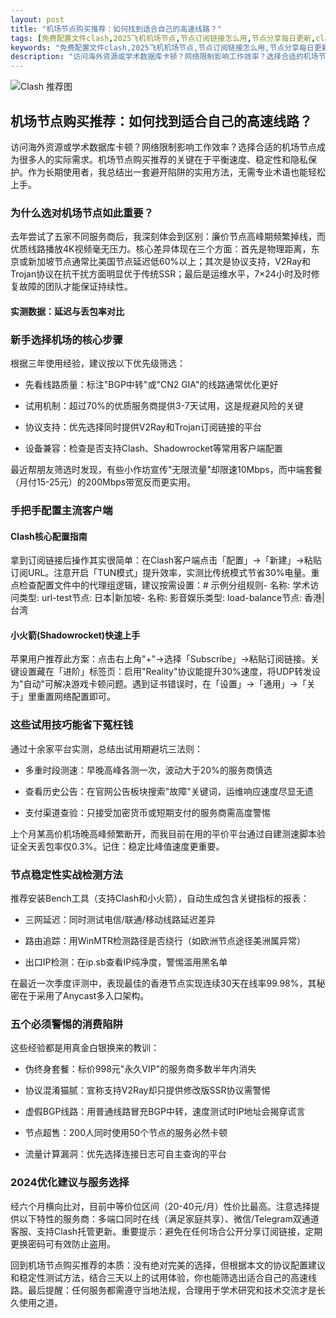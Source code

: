 ```yaml
---
layout: post
title: "机场节点购买推荐：如何找到适合自己的高速线路？"
tags: [免费配置文件clash,2025飞机机场节点,节点订阅链接怎么用,节点分享每日更新,clashubuntu,免费clash节点2025,clash机场试用]
keywords: "免费配置文件clash,2025飞机机场节点,节点订阅链接怎么用,节点分享每日更新,clashubuntu,免费clash节点2025,clash机场试用"
description: "访问海外资源或学术数据库卡顿？网络限制影响工作效率？选择合适的机场节点成为很多人的实际需求。机场节点购买推荐的关键在于平衡速度、稳定性和隐私保护。作为长期使用者,我总结出一套避开陷阱的实用方法,无需专业术语也能轻松上手。"
---
```


![Clash 推荐图](https://clashjd.github.io/assets/img/clash节点推荐.png)

## 机场节点购买推荐：如何找到适合自己的高速线路？

访问海外资源或学术数据库卡顿？网络限制影响工作效率？选择合适的机场节点成为很多人的实际需求。机场节点购买推荐的关键在于平衡速度、稳定性和隐私保护。作为长期使用者，我总结出一套避开陷阱的实用方法，无需专业术语也能轻松上手。

### 为什么选对机场节点如此重要？

去年尝试了五家不同服务商后，我深刻体会到区别：廉价节点高峰期频繁掉线，而优质线路播放4K视频毫无压力。核心差异体现在三个方面：首先是物理距离，东京或新加坡节点通常比美国节点延迟低60%以上；其次是协议支持，V2Ray和Trojan协议在抗干扰方面明显优于传统SSR；最后是运维水平，7×24小时及时修复故障的团队才能保证持续性。

#### 实测数据：延迟与丢包率对比

### 新手选择机场的核心步骤

根据三年使用经验，建议按以下优先级筛选：

- 先看线路质量：标注"BGP中转"或"CN2 GIA"的线路通常优化更好

- 试用机制：超过70%的优质服务商提供3-7天试用，这是规避风险的关键

- 协议支持：优先选择同时提供V2Ray和Trojan订阅链接的平台

- 设备兼容：检查是否支持Clash、Shadowrocket等常用客户端配置

最近帮朋友筛选时发现，有些小作坊宣传"无限流量"却限速10Mbps，而中端套餐（月付15-25元）的200Mbps带宽反而更实用。

### 手把手配置主流客户端

#### Clash核心配置指南

拿到订阅链接后操作其实很简单：在Clash客户端点击「配置」→「新建」→粘贴订阅URL。注意开启「TUN模式」提升效率，实测比传统模式节省30%电量。重点检查配置文件中的代理组逻辑，建议按需设置：# 示例分组规则- 名称: 学术访问类型: url-test节点: 日本|新加坡- 名称: 影音娱乐类型: load-balance节点: 香港|台湾

#### 小火箭(Shadowrocket)快速上手

苹果用户推荐此方案：点击右上角"+"→选择「Subscribe」→粘贴订阅链接。关键设置藏在「进阶」标签页：启用"Reality"协议能提升30%速度，将UDP转发设为"自动"可解决游戏卡顿问题。遇到证书错误时，在「设置」→「通用」→「关于」里重置网络配置即可。

### 这些试用技巧能省下冤枉钱

通过十余家平台实测，总结出试用期避坑三法则：

- 多重时段测速：早晚高峰各测一次，波动大于20%的服务商慎选

- 查看历史公告：在官网公告板块搜索"故障"关键词，运维响应速度尽显无遗

- 支付渠道查验：只接受加密货币或短期支付的服务商需高度警惕

上个月某高价机场晚高峰频繁断开，而我目前在用的平价平台通过自建测速脚本验证全天丢包率仅0.3%。记住：稳定比峰值速度更重要。

### 节点稳定性实战检测方法

推荐安装Bench工具（支持Clash和小火箭），自动生成包含关键指标的报表：

- 三网延迟：同时测试电信/联通/移动线路延迟差异

- 路由追踪：用WinMTR检测路径是否绕行（如欧洲节点途径美洲属异常）

- 出口IP检测：在ip.sb查看IP纯净度，警惕滥用黑名单

在最近一次季度评测中，表现最佳的香港节点实现连续30天在线率99.98%，其秘密在于采用了Anycast多入口架构。

### 五个必须警惕的消费陷阱

这些经验都是用真金白银换来的教训：

- 伪终身套餐：标价998元"永久VIP"的服务商多数半年内消失

- 协议混淆猫腻：宣称支持V2Ray却只提供修改版SSR协议需警惕

- 虚假BGP线路：用普通线路冒充BGP中转，速度测试时IP地址会揭穿谎言

- 节点超售：200人同时使用50个节点的服务必然卡顿

- 流量计算漏洞：优先选择连接日志可自主查询的平台

### 2024优化建议与服务选择

经六个月横向比对，目前中等价位区间（20-40元/月）性价比最高。注意选择提供以下特性的服务商：多端口同时在线（满足家庭共享）、微信/Telegram双通道客服、支持Clash托管更新。重要提示：避免在任何场合公开分享订阅链接，定期更换密码可有效防止盗用。

回到机场节点购买推荐的本质：没有绝对完美的选择，但根据本文的协议配置建议和稳定性测试方法，结合三天以上的试用体验，你也能筛选出适合自己的高速线路。最后提醒：任何服务都需遵守当地法规，合理用于学术研究和技术交流才是长久使用之道。
